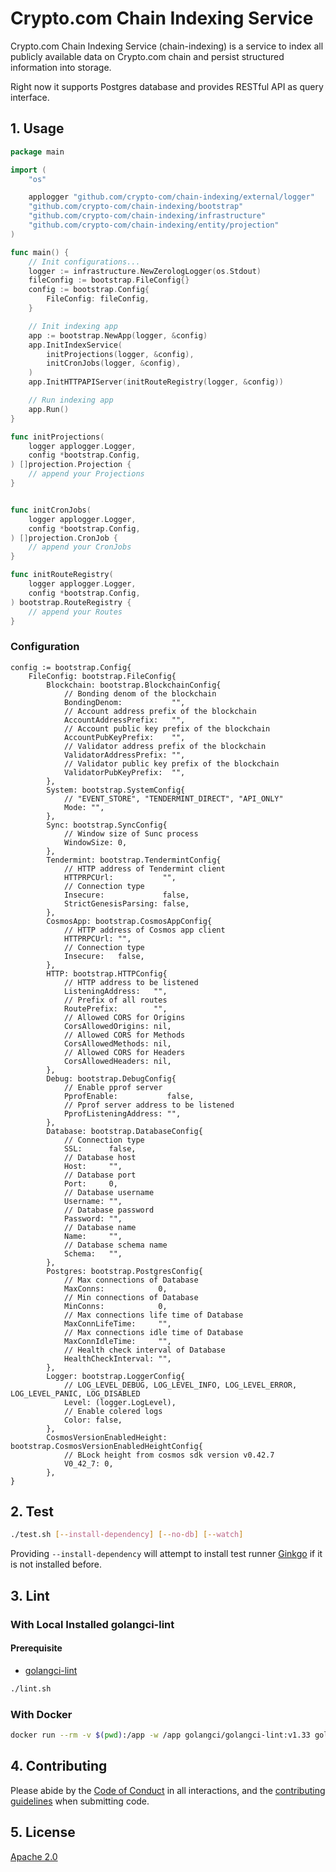 # Crypto.com Chain Indexing Service

Crypto.com Chain Indexing Service (chain-indexing) is a service to index all publicly available data on Crypto.com chain and persist structured information into storage.

Right now it supports Postgres database and provides RESTful API as query interface.

## 1. Usage

```go
package main

import (
	"os"

	applogger "github.com/crypto-com/chain-indexing/external/logger"
	"github.com/crypto-com/chain-indexing/bootstrap"
	"github.com/crypto-com/chain-indexing/infrastructure"
	"github.com/crypto-com/chain-indexing/entity/projection"
)

func main() {
	// Init configurations...
	logger := infrastructure.NewZerologLogger(os.Stdout)
	fileConfig := bootstrap.FileConfig{}
	config := bootstrap.Config{
		FileConfig: fileConfig,
	}

	// Init indexing app
	app := bootstrap.NewApp(logger, &config)
	app.InitIndexService(
		initProjections(logger, &config),
		initCronJobs(logger, &config),
	)
	app.InitHTTPAPIServer(initRouteRegistry(logger, &config))

	// Run indexing app
	app.Run()
}

func initProjections(
	logger applogger.Logger,
	config *bootstrap.Config,
) []projection.Projection {
    // append your Projections
}


func initCronJobs(
	logger applogger.Logger,
	config *bootstrap.Config,
) []projection.CronJob {
	// append your CronJobs
}

func initRouteRegistry(
	logger applogger.Logger,
	config *bootstrap.Config,
) bootstrap.RouteRegistry {
	// append your Routes
}
```

### Configuration
```
config := bootstrap.Config{
    FileConfig: bootstrap.FileConfig{
        Blockchain: bootstrap.BlockchainConfig{
            // Bonding denom of the blockchain
            BondingDenom:           "",
            // Account address prefix of the blockchain
            AccountAddressPrefix:   "",
            // Account public key prefix of the blockchain
            AccountPubKeyPrefix:    "",
            // Validator address prefix of the blockchain
            ValidatorAddressPrefix: "",
            // Validator public key prefix of the blockchain
            ValidatorPubKeyPrefix:  "",
        },
        System: bootstrap.SystemConfig{
            // "EVENT_STORE", "TENDERMINT_DIRECT", "API_ONLY"
            Mode: "",
        },
        Sync: bootstrap.SyncConfig{
            // Window size of Sunc process
            WindowSize: 0,
        },
        Tendermint: bootstrap.TendermintConfig{
            // HTTP address of Tendermint client
            HTTPRPCUrl:           "",
            // Connection type
            Insecure:             false,
            StrictGenesisParsing: false,
        },
        CosmosApp: bootstrap.CosmosAppConfig{
            // HTTP address of Cosmos app client
            HTTPRPCUrl: "",
            // Connection type
            Insecure:   false,
        },
        HTTP: bootstrap.HTTPConfig{
            // HTTP address to be listened
            ListeningAddress:   "",
            // Prefix of all routes
            RoutePrefix:        "",
            // Allowed CORS for Origins
            CorsAllowedOrigins: nil,
            // Allowed CORS for Methods
            CorsAllowedMethods: nil,
            // Allowed CORS for Headers
            CorsAllowedHeaders: nil,
        },
        Debug: bootstrap.DebugConfig{
            // Enable pprof server
            PprofEnable:           false,
            // Pprof server address to be listened
            PprofListeningAddress: "",
        },
        Database: bootstrap.DatabaseConfig{
            // Connection type
            SSL:      false,
            // Database host
            Host:     "",
            // Database port
            Port:     0,
            // Database username
            Username: "",
            // Database password
            Password: "",
            // Database name
            Name:     "",
            // Database schema name
            Schema:   "",
        },
        Postgres: bootstrap.PostgresConfig{
            // Max connections of Database
            MaxConns:            0,
            // Min connections of Database
            MinConns:            0,
            // Max connections life time of Database
            MaxConnLifeTime:     "",
            // Max connections idle time of Database
            MaxConnIdleTime:     "",
            // Health check interval of Database
            HealthCheckInterval: "",
        },
        Logger: bootstrap.LoggerConfig{
            // LOG_LEVEL_DEBUG, LOG_LEVEL_INFO, LOG_LEVEL_ERROR, LOG_LEVEL_PANIC, LOG_DISABLED
            Level: (logger.LogLevel),
            // Enable colered logs
            Color: false,
        },
        CosmosVersionEnabledHeight: bootstrap.CosmosVersionEnabledHeightConfig{
            // BLock height from cosmos sdk version v0.42.7
            V0_42_7: 0,
        },
}
```


## 2. Test

```bash
./test.sh [--install-dependency] [--no-db] [--watch]
```

Providing `--install-dependency` will attempt to install test runner [Ginkgo](https://github.com/onsi/ginkgo) if it is not installed before.

## 3. Lint

### With Local Installed golangci-lint

#### Prerequisite

- [golangci-lint](https://github.com/golangci/golangci-lint)

```bash
./lint.sh
```

### With Docker

```bash
docker run --rm -v $(pwd):/app -w /app golangci/golangci-lint:v1.33 golangci-lint run -v
```

## 4. Contributing

Please abide by the [Code of Conduct](CODE_OF_CONDUCT.md) in all interactions,
and the [contributing guidelines](CONTRIBUTING.md) when submitting code.

## 5. License

[Apache 2.0](./LICENSE)
